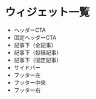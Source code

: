 # ウィジェット一覧
- ヘッダーCTA
- 固定ヘッダーCTA
- 記事下（全記事）
- 記事下（投稿記事）
- 記事下（固定記事）
- サイドバー
- フッター左
- フッター中央
- フッター右
